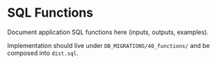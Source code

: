 # SQL Functions

Document application SQL functions here (inputs, outputs, examples).

Implementation should live under `DB_MIGRATIONS/40_functions/` and be composed into `dist.sql`.
